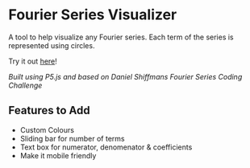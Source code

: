 # Fourier Series Visualizer

A tool to help visualize any Fourier series. Each term of the series is represented using circles.

Try it out [here](https://nasirkhalid24.github.io/Custom-Fourier-Series-Visualizer/)!

_Built using P5.js and based on Daniel Shiffmans Fourier Series Coding Challenge_

## Features to Add

- Custom Colours
- Sliding bar for number of terms
- Text box for numerator, denomenator & coefficients
- Make it mobile friendly